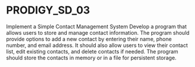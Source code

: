 # PRODIGY_SD_03
Implement a Simple Contact Management System Develop a program that allows users to store and manage contact information. The program should provide options to add a new contact by entering their name, phone number, and email address. It should also allow users to view their contact list, edit existing contacts, and delete contacts if needed. The program should store the contacts in memory or in a file for persistent storage. 
